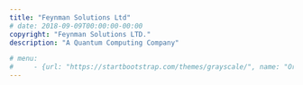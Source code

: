 ```yaml
---
title: "Feynman Solutions Ltd"
# date: 2018-09-09T00:00:00-00:00
copyright: "Feynman Solutions LTD."
description: "A Quantum Computing Company"

# menu:
#     - {url: "https://startbootstrap.com/themes/grayscale/", name: "Original"}
---
```

